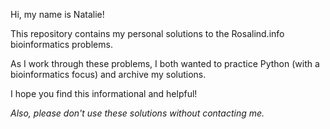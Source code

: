 Hi, my name is Natalie!

This repository contains my personal solutions to the Rosalind.info bioinformatics problems. 

As I work through these problems, I both wanted to practice Python (with a bioinformatics focus) and archive my solutions.

I hope you find this informational and helpful!

*Also, please don't use these solutions without contacting me.*
